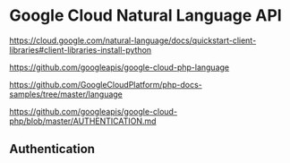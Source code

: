 Google Cloud Natural Language API
=================================

https://cloud.google.com/natural-language/docs/quickstart-client-libraries#client-libraries-install-python

https://github.com/googleapis/google-cloud-php-language

https://github.com/GoogleCloudPlatform/php-docs-samples/tree/master/language

https://github.com/googleapis/google-cloud-php/blob/master/AUTHENTICATION.md

## Authentication

